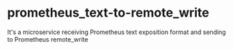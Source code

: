 # prometheus_text-to-remote_write
It's a microservice receiving Prometheus text exposition format and sending to Prometheus remote_write
